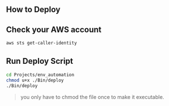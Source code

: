 ## How to Deploy

## Check your AWS account

```sh
aws sts get-caller-identity
```

## Run Deploy Script

```sh
cd Projects/env_automation
chmod u+x ./Bin/deploy
./Bin/deploy
```

>you only have to chmod the file once to make it executable.